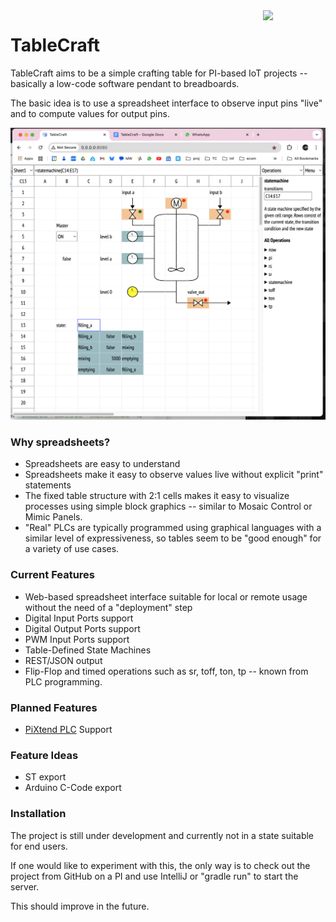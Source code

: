 <img align="right" src="src/main/resources/static/TableCraft.png" width="100">

# TableCraft 

TableCraft aims to be a simple crafting table for PI-based IoT projects -- 
basically a low-code software pendant to breadboards.

The basic idea is to use a spreadsheet interface to observe input pins "live" 
and to compute values for output pins.


![TC Screenshot](documentation/images/tc_screenshot.png)

### Why spreadsheets? 

- Spreadsheets are easy to understand 
- Spreadsheets make it easy to observe values live without explicit "print" statements
- The fixed table structure with 2:1 cells makes it easy to visualize processes using simple block graphics -- 
  similar to Mosaic Control or Mimic Panels.
- "Real" PLCs are typically programmed using graphical languages with a similar level of expressiveness,
  so tables seem to be "good enough" for a variety of use cases.

### Current Features 

- Web-based spreadsheet interface suitable for local or remote usage without the need of a "deployment" step
- Digital Input Ports support
- Digital Output Ports support
- PWM Input Ports support
- Table-Defined State Machines
- REST/JSON output 
- Flip-Flop and timed operations such as sr, toff, ton, tp -- known from PLC programming.

### Planned Features

- [PiXtend PLC](https://www.pixtend.com/) Support

### Feature Ideas 

- ST export
- Arduino C-Code export

### Installation

The project is still under development and currently not in a state suitable for end users. 

If one would like to experiment with this, the only way is to check out the project 
from GitHub on a PI and use IntelliJ or "gradle run" to start the server.

This should improve in the future.
